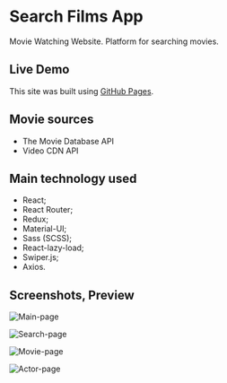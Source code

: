 # Search Films App

Movie Watching Website. Platform for searching movies.

## Live Demo

This site was built using [GitHub Pages](antoniornk.github.io/ReactSearchFilms/).

## Movie sources

- The Movie Database API
- Video CDN API

## Main technology used

- React;
- React Router; 
- Redux; 
- Material-UI; 
- Sass (SCSS); 
- React-lazy-load; 
- Swiper.js; 
- Axios.

## Screenshots, Preview

![Main-page](https://i.ibb.co/wRSBhWF/first-desktop.png)

![Search-page](https://i.ibb.co/GVYJ98Y/search-page.png)

![Movie-page](https://i.ibb.co/5rK17RJ/movie-page.png)

![Actor-page](https://i.ibb.co/zxMkrvk/actor-page.png)
